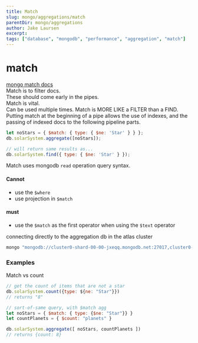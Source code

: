 ```yaml
---
title: Match
slug: mongo/aggregations/match
parentDir: mongo/aggregations
author: Jake Laursen
excerpt: 
tags: ["database", "mongodb", "performance", "aggregation", "match"]
---
```


# match

[mongo match docs](https://docs.mongodb.com/manual/reference/operator/aggregation/match/?jmp=university)  
Match is to filter docs.  
These should come early in the pipes.  
Match is vital.  
Can be used multiple times.
Match is MORE LIKE a FILTER than a FIND.  
Putting match at the beginning of a pipe allows the use of indexes, and the passing of indexed docs to the following pipeline parts.

```js
let noStars = { $match: { type: { $ne: 'Star' } } };
db.solarSystem.aggregate([noStars]);

// will return same results as...
db.solarSystem.find({ type: { $ne: 'Star' } });
```

Match uses mongodb `read` operation query syntax.

#### Cannot

- use the `$where`
- use projection in `$match`

#### must

- use the `$match` as the first operator when using the `$text` operator

connecting directly to the aggregation db in the atlas cluster

```js
mongo "mongodb://cluster0-shard-00-00-jxeqq.mongodb.net:27017,cluster0-shard-00-01-jxeqq.mongodb.net:27017,cluster0-shard-00-02-jxeqq.mongodb.net:27017/aggregations?replicaSet=Cluster0-shard-0" --authenticationDatabase admin --ssl -u m121 -p aggregations --norc
```

### Examples

Match vs count

```js
// get the count of items that are not a star
db.solarSystem.count({type: ${ne: "Star"}})
// returns "8"

// sort-of-same query, with $match agg
let noStars = { $match: { type: {$ne: "Star"}} }
let countPlanets = { $count: "planets" }

db.solarSystem.aggregate([ noStars, countPlanets ])
// returns {count: 8}
```
